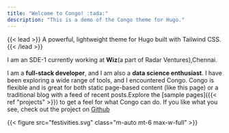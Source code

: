```yaml
---
title: "Welcome to Congo! :tada:"
description: "This is a demo of the Congo theme for Hugo."
---
```


{{< lead >}}
A powerful, lightweight theme for Hugo built with Tailwind CSS.
{{< /lead >}}

I am an SDE-1 currently working at **Wiz**(a part of Radar Ventures),Chennai.

I am a **full-stack developer**, and I am also a **data science enthusiast**. I have been exploring a wide range of tools, and I encountered Congo. Congo is flexible and is great for both static page-based content (like this page) or a traditional blog with a feed of recent posts.Explore the [sample pages]({{< ref "projects" >}}) to get a feel for what Congo can do. If you like what you see, check out the project on [Github](https://github.com/jpanther/congo)

{{< figure src="festivities.svg" class="m-auto mt-6 max-w-full" >}}
